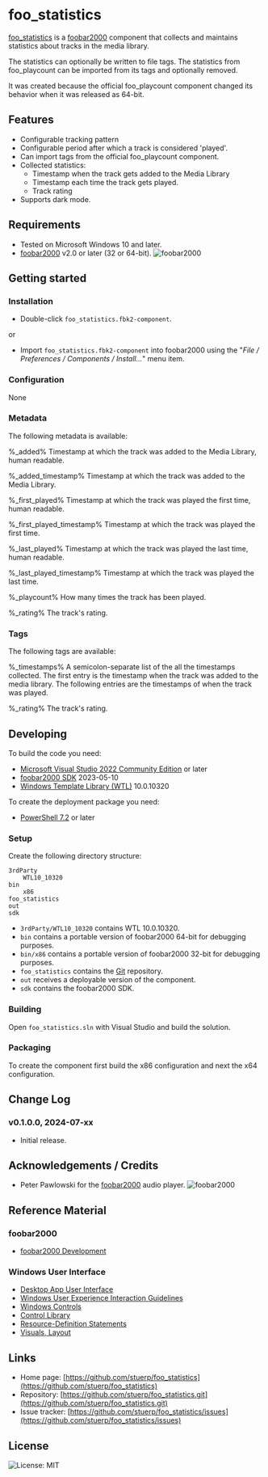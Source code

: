 
# foo_statistics

[foo_statistics](https://github.com/stuerp/foo_statistics/releases) is a [foobar2000](https://www.foobar2000.org/) component that collects and maintains statistics about tracks in the media library.

The statistics can optionally be written to file tags. The statistics from foo_playcount can be imported from its tags and optionally removed.

It was created because the official foo_playcount component changed its behavior when it was released as 64-bit.

## Features

* Configurable tracking pattern
* Configurable period after which a track is considered 'played'.
* Can import tags from the official foo_playcount component.
* Collected statistics:
  * Timestamp when the track gets added to the Media Library
  * Timestamp each time the track gets played.
  * Track rating
* Supports dark mode.

## Requirements

* Tested on Microsoft Windows 10 and later.
* [foobar2000](https://www.foobar2000.org/download) v2.0 or later (32 or 64-bit). ![foobar2000](https://www.foobar2000.org/button-small.png)

## Getting started

### Installation

* Double-click `foo_statistics.fbk2-component`.

or

* Import `foo_statistics.fbk2-component` into foobar2000 using the "*File / Preferences / Components / Install...*" menu item.

### Configuration

None

### Metadata

The following metadata is available:

%_added%
    Timestamp at which the track was added to the Media Library, human readable.

%_added_timestamp%
    Timestamp at which the track was added to the Media Library.

%_first_played%
    Timestamp at which the track was played the first time, human readable.

%_first_played_timestamp%
    Timestamp at which the track was played the first time.

%_last_played%
    Timestamp at which the track was played the last time, human readable.

%_last_played_timestamp%
    Timestamp at which the track was played the last time.

%_playcount%
    How many times the track has been played.

%_rating%
    The track's rating.

### Tags

The following tags are available:

%_timestamps%
    A semicolon-separate list of the all the timestamps collected. The first entry is the timestamp when the track was added to the media library. The following entries are the timestamps of when the track was played.

%_rating%
    The track's rating.

## Developing

To build the code you need:

* [Microsoft Visual Studio 2022 Community Edition](https://visualstudio.microsoft.com/downloads/) or later
* [foobar2000 SDK](https://www.foobar2000.org/SDK) 2023-05-10
* [Windows Template Library (WTL)](https://github.com/Win32-WTL/WTL) 10.0.10320

To create the deployment package you need:

* [PowerShell 7.2](https://github.com/PowerShell/PowerShell) or later

### Setup

Create the following directory structure:

    3rdParty
        WTL10_10320
    bin
        x86
    foo_statistics
    out
    sdk

* `3rdParty/WTL10_10320` contains WTL 10.0.10320.
* `bin` contains a portable version of foobar2000 64-bit for debugging purposes.
* `bin/x86` contains a portable version of foobar2000 32-bit for debugging purposes.
* `foo_statistics` contains the [Git](https://github.com/stuerp/foo_statistics) repository.
* `out` receives a deployable version of the component.
* `sdk` contains the foobar2000 SDK.

### Building

Open `foo_statistics.sln` with Visual Studio and build the solution.

### Packaging

To create the component first build the x86 configuration and next the x64 configuration.

## Change Log

### v0.1.0.0, 2024-07-xx

* Initial release.

## Acknowledgements / Credits

* Peter Pawlowski for the [foobar2000](https://www.foobar2000.org/) audio player. ![foobar2000](https://www.foobar2000.org/button-small.png)

## Reference Material

### foobar2000

* [foobar2000 Development](https://wiki.hydrogenaud.io/index.php?title=Foobar2000:Development:Overview)

### Windows User Interface

* [Desktop App User Interface](https://learn.microsoft.com/en-us/windows/win32/windows-application-ui-development)
* [Windows User Experience Interaction Guidelines](https://learn.microsoft.com/en-us/windows/win32/uxguide/guidelines)
* [Windows Controls](https://learn.microsoft.com/en-us/windows/win32/controls/window-controls)
* [Control Library](https://learn.microsoft.com/en-us/windows/win32/controls/individual-control-info)
* [Resource-Definition Statements](https://learn.microsoft.com/en-us/windows/win32/menurc/resource-definition-statements)
* [Visuals, Layout](https://learn.microsoft.com/en-us/windows/win32/uxguide/vis-layout)

## Links

* Home page: [https://github.com/stuerp/foo_statistics](https://github.com/stuerp/foo_statistics)
* Repository: [https://github.com/stuerp/foo_statistics.git](https://github.com/stuerp/foo_statistics.git)
* Issue tracker: [https://github.com/stuerp/foo_statistics/issues](https://github.com/stuerp/foo_statistics/issues)

## License

![License: MIT](https://img.shields.io/badge/license-MIT-yellow.svg)
